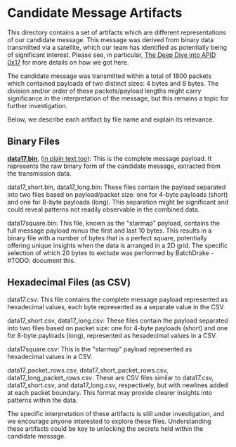 # Candidate Message Artifacts
This directory contains a set of artifacts which are different representations of our candidate message. This message was derived from binary data transmitted via a satellite, which our team has identified as potentially being of significant interest. Please see, in particular, [The Deep Dive into APID 0x17](../../APID_Streams/analysis/README.md) for more details on how we got here.

The candidate message was transmitted within a total of 1800 packets which contained payloads of two distinct sizes: 4 bytes and 8 bytes. The division and/or order of these packets/payload lengths might carry significance in the interpretation of the message, but this remains a topic for further investigation.

Below, we describe each artifact by file name and explain its relevance.

## Binary Files
**[data17.bin](data17.bin)**, ([in plain text too](data17.txt)): This is the complete message payload. It represents the raw binary form of the candidate message, extracted from the transmission data.

data17_short.bin, data17_long.bin: These files contain the payload separated into two files based on payload/packet size: one for 4-byte payloads (short) and one for 8-byte payloads (long). This separation might be significant and could reveal patterns not readily observable in the combined data.

data17square.bin: This file, known as the "starmap" payload, contains the full message payload minus the first and last 10 bytes. This results in a binary file with a number of bytes that is a perfect square, potentially offering unique insights when the data is arranged in a 2D grid. The specific selection of which 20 bytes to exclude was performed by BatchDrake - #TODO: document this.

## Hexadecimal Files (as CSV)
data17.csv: This file contains the complete message payload represented as hexadecimal values, each byte represented as a separate value in the CSV.

data17_short.csv, data17_long.csv: These files contain the payload separated into two files based on packet size: one for 4-byte payloads (short) and one for 8-byte payloads (long), represented as hexadecimal values in a CSV.

data17square.csv: This is the "starmap" payload represented as hexadecimal values in a CSV.

data17_packet_rows.csv, data17_short_packet_rows.csv, data17_long_packet_rows.csv: These are CSV files similar to data17.csv, data17_short.csv, and data17_long.csv, respectively, but with newlines added at each packet boundary. This format may provide clearer insights into patterns within the data.

The specific interpretation of these artifacts is still under investigation, and we encourage anyone interested to explore these files. Understanding these artifacts could be key to unlocking the secrets held within the candidate message.
